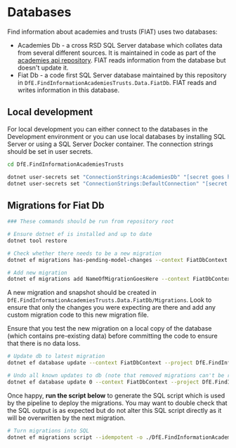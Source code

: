 # Databases

Find information about academies and trusts (FIAT) uses two databases:

- Academies Db - a cross RSD SQL Server database which collates data from several different sources. It is maintained in code as part of the [academies api repository](https://github.com/DFE-Digital/academies-api). FIAT reads information from the database but doesn't update it.
- Fiat Db - a code first SQL Server database maintained by this repository in `DfE.FindInformationAcademiesTrusts.Data.FiatDb`. FIAT reads and writes information in this database.

## Local development

For local development you can either connect to the databases in the Development environment or you can use local databases by installing SQL Server or using a SQL Server Docker container. The connection strings should be set in user secrets.

```bash
cd DfE.FindInformationAcademiesTrusts

dotnet user-secrets set "ConnectionStrings:AcademiesDb" "[secret goes here for AcademiesDb]"
dotnet user-secrets set "ConnectionStrings:DefaultConnection" "[secret goes here for FiatDb]"
```

## Migrations for Fiat Db

```bash
### These commands should be run from repository root

# Ensure dotnet ef is installed and up to date
dotnet tool restore

# Check whether there needs to be a new migration
dotnet ef migrations has-pending-model-changes --context FiatDbContext --project DfE.FindInformationAcademiesTrusts.Data.FiatDb --startup-project DfE.FindInformationAcademiesTrusts

# Add new migration
dotnet ef migrations add NameOfMigrationGoesHere --context FiatDbContext --project DfE.FindInformationAcademiesTrusts.Data.FiatDb --startup-project DfE.FindInformationAcademiesTrusts
```

A new migration and snapshot should be created in `DfE.FindInformationAcademiesTrusts.Data.FiatDb/Migrations`. Look to ensure that only the changes you were expecting are there and add any custom migration code to this new migration file.

Ensure that you test the new migration on a local copy of the database (which contains pre-existing data) before committing the code to ensure that there is no data loss.

```bash
# Update db to latest migration
dotnet ef database update --context FiatDbContext --project DfE.FindInformationAcademiesTrusts.Data.FiatDb --startup-project DfE.FindInformationAcademiesTrusts

# Undo all known updates to db (note that removed migrations can't be removed from db by EF)
dotnet ef database update 0 --context FiatDbContext --project DfE.FindInformationAcademiesTrusts.Data.FiatDb --startup-project DfE.FindInformationAcademiesTrusts
```

Once happy, **run the script below** to generate the SQL script which is used by the pipeline to deploy the migrations. You may want to double check that the SQL output is as expected but do not alter this SQL script directly as it will be overwritten by the next migration.

```bash
# Turn migrations into SQL
dotnet ef migrations script --idempotent -o ./DfE.FindInformationAcademiesTrusts.Data.FiatDb/Migrations/FiatDbMigrationScript.sql --context FiatDbContext --project DfE.FindInformationAcademiesTrusts.Data.FiatDb --startup-project DfE.FindInformationAcademiesTrusts
```
